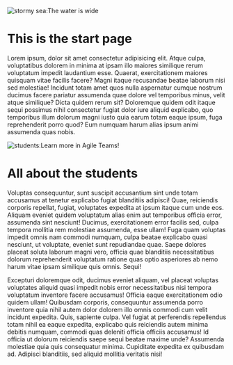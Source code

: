 ![stormy sea:The water is wide](/images/page-posters/sea.jpg)

# This is the start page

Lorem ipsum, dolor sit amet consectetur adipisicing elit. Atque culpa, voluptatibus dolorem in minima at ipsam illo maiores similique rerum voluptatum impedit laudantium esse. Quaerat, exercitationem maiores quisquam vitae facilis facere? Magni itaque recusandae beatae laborum nisi sed molestiae! Incidunt totam amet quos nulla aspernatur cumque nostrum ducimus facere pariatur assumenda quae dolore vel temporibus minus, velit atque similique? Dicta quidem rerum sit? Doloremque quidem odit itaque sequi possimus nihil consectetur fugiat dolor iure aliquid explicabo, quo temporibus illum dolorum magni iusto quia earum totam eaque ipsum, fuga reprehenderit porro quod? Eum numquam harum alias ipsum animi assumenda quas nobis.

![students:Learn more in Agile Teams!](/images/page-posters/students.jpg#50,10,mt-5)

# All about the students

Voluptas consequuntur, sunt suscipit accusantium sint unde totam accusamus at tenetur explicabo fugiat blanditiis adipisci! Quae, reiciendis corporis repellat, fugiat, voluptates expedita at ipsum itaque cum unde eos. Aliquam eveniet quidem voluptatum alias enim aut temporibus officia error, assumenda sint nesciunt! Ducimus, exercitationem error facilis sed, culpa tempora mollitia rem molestiae assumenda, esse ullam! Fuga quam voluptas impedit omnis nam commodi numquam, culpa beatae explicabo quasi nesciunt, ut voluptate, eveniet sunt repudiandae quae. Saepe dolores placeat soluta laborum magni vero, officia quae blanditiis necessitatibus dolorum reprehenderit voluptatum ratione quas optio asperiores ab nemo harum vitae ipsam similique quis omnis. Sequi!

Excepturi doloremque odit, ducimus eveniet aliquam, vel placeat voluptas voluptates aliquid quasi impedit nobis error necessitatibus nisi tempora voluptatum inventore facere accusamus! Officia eaque exercitationem odio quidem ullam! Quibusdam corporis, consequuntur assumenda porro inventore quia nihil autem dolor dolorem illo omnis commodi cum velit incidunt expedita. Quis, sapiente culpa. Vel fugiat at perferendis repellendus totam nihil ea eaque expedita, explicabo quis reiciendis autem minima debitis numquam, commodi quas deleniti officia officiis accusamus! Id officia ut dolorum reiciendis saepe sequi beatae maxime unde? Assumenda molestiae quia quis consequatur minima. Cupiditate expedita ex quibusdam ad. Adipisci blanditiis, sed aliquid mollitia veritatis nisi!